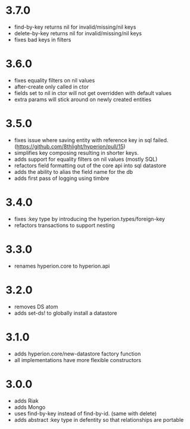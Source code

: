 # 3.7.0

* find-by-key returns nil for invalid/missing/nil keys
* delete-by-key returns nil for invalid/missing/nil keys
* fixes bad keys in filters

# 3.6.0

* fixes equality filters on nil values
* after-create only called in ctor
* fields set to nil in ctor will not get overridden with default values
* extra params will stick around on newly created entities

# 3.5.0

* fixes issue where saving entity with reference key in sql failed. (https://github.com/8thlight/hyperion/pull/15)
* simplifies key composing resulting in shorter keys.
* adds support for equality filters on nil values (mostly SQL)
* refactors field formatting out of the core api into sql datastore
* adds the ability to alias the field name for the db
* adds first pass of logging using timbre

# 3.4.0

* fixes :key type by introducing the hyperion.types/foreign-key
* refactors transactions to support nesting

# 3.3.0

* renames hyperion.core to hyperion.api

# 3.2.0

* removes DS atom
* adds set-ds! to globally install a datastore

# 3.1.0

* adds hyperion.core/new-datastore factory function
* all implementations have more flexible constructors

# 3.0.0

* adds Riak
* adds Mongo
* uses find-by-key instead of find-by-id.  (same with delete)
* adds abstract :key type in defentity so that relationships are portable

